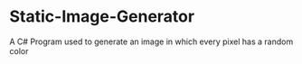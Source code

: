 # Static-Image-Generator
A C# Program used to generate an image in which every pixel has a random color
